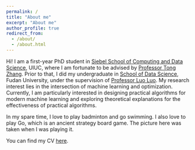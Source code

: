 ```yaml
---
permalink: /
title: "About me"
excerpt: "About me"
author_profile: true
redirect_from: 
  - /about/
  - /about.html
---
```


Hi! I am a first-year PhD student in [Siebel School of Computing and Data Science](https://siebelschool.illinois.edu/), UIUC, where I am fortunate to be advised by [Professor Tong Zhang](https://tongzhang-ml.org/). Prior to that, I did my undergraduate in [School of Data Science](https://sds.fudan.edu.cn/main.htm), Fudan University, under the supervision of [Professor Luo Luo](https://luoluo-sds.github.io/).
My research interest lies in the intersection of machine learning and optimization. Currently, I am particularly interested in designing practical algorithms for modern machine learning and exploring theoretical explanations for the effectiveness of practical algorithms.

In my spare time, I love to play badminton and go swimming. I also love to play Go, which is an ancient strategy board game. The picture here was taken when I was playing it.

You can find my CV [here](../files/Yuxing_Liu_CV.pdf).
